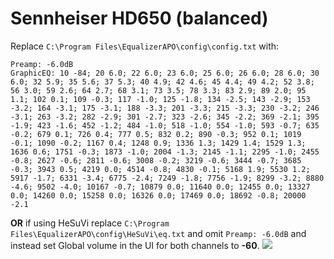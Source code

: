 # Sennheiser HD650 (balanced)
Replace `C:\Program Files\EqualizerAPO\config\config.txt` with:
```
Preamp: -6.0dB
GraphicEQ: 10 -84; 20 6.0; 22 6.0; 23 6.0; 25 6.0; 26 6.0; 28 6.0; 30 6.0; 32 5.9; 35 5.6; 37 5.3; 40 4.9; 42 4.6; 45 4.4; 49 4.2; 52 3.8; 56 3.0; 59 2.6; 64 2.7; 68 3.1; 73 3.5; 78 3.3; 83 2.9; 89 2.0; 95 1.1; 102 0.1; 109 -0.3; 117 -1.0; 125 -1.8; 134 -2.5; 143 -2.9; 153 -3.2; 164 -3.1; 175 -3.1; 188 -3.3; 201 -3.3; 215 -3.3; 230 -3.2; 246 -3.1; 263 -3.2; 282 -2.9; 301 -2.7; 323 -2.6; 345 -2.2; 369 -2.1; 395 -1.9; 423 -1.6; 452 -1.2; 484 -1.0; 518 -1.0; 554 -1.0; 593 -0.7; 635 -0.2; 679 0.1; 726 0.4; 777 0.5; 832 0.2; 890 -0.3; 952 0.1; 1019 -0.1; 1090 -0.2; 1167 0.4; 1248 0.9; 1336 1.3; 1429 1.4; 1529 1.3; 1636 0.6; 1751 -0.3; 1873 -1.0; 2004 -1.3; 2145 -1.1; 2295 -1.0; 2455 -0.8; 2627 -0.6; 2811 -0.6; 3008 -0.2; 3219 -0.6; 3444 -0.7; 3685 -0.3; 3943 0.5; 4219 0.0; 4514 -0.8; 4830 -0.1; 5168 1.9; 5530 1.2; 5917 -1.7; 6331 -3.4; 6775 -2.4; 7249 -1.8; 7756 -1.9; 8299 -3.2; 8880 -4.6; 9502 -4.0; 10167 -0.7; 10879 0.0; 11640 0.0; 12455 0.0; 13327 0.0; 14260 0.0; 15258 0.0; 16326 0.0; 17469 0.0; 18692 -0.8; 20000 -2.1
```
**OR** if using HeSuVi replace `C:\Program Files\EqualizerAPO\config\HeSuVi\eq.txt` and omit `Preamp: -6.0dB` and instead set Global volume in the UI for both channels to **-60**.
![](https://raw.githubusercontent.com/jaakkopasanen/AutoEq/master/results/Sonoma%20Model%20One/headphoncecom/onear/Sennheiser%20HD650%20(balanced)/Sennheiser%20HD650%20(balanced).png)